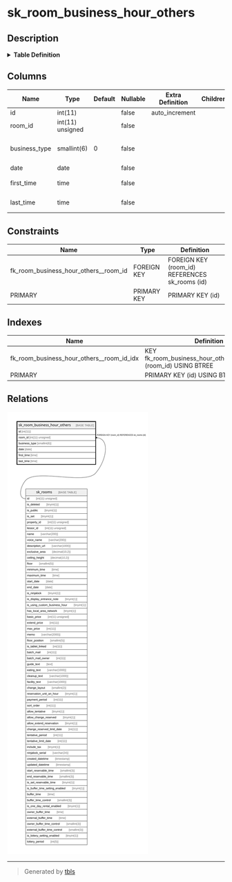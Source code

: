 # sk_room_business_hour_others

## Description

<details>
<summary><strong>Table Definition</strong></summary>

```sql
CREATE TABLE `sk_room_business_hour_others` (
  `id` int(11) NOT NULL AUTO_INCREMENT,
  `room_id` int(11) unsigned NOT NULL,
  `business_type` smallint(6) NOT NULL DEFAULT '0' COMMENT '0:営業しない、1:営業する',
  `date` date NOT NULL COMMENT '指定日',
  `first_time` time NOT NULL COMMENT '営業開始時間',
  `last_time` time NOT NULL COMMENT '営業終了時間',
  PRIMARY KEY (`id`),
  KEY `fk_room_business_hour_others__room_id_idx` (`room_id`),
  CONSTRAINT `fk_room_business_hour_others__room_id` FOREIGN KEY (`room_id`) REFERENCES `sk_rooms` (`id`) ON DELETE CASCADE ON UPDATE NO ACTION
) ENGINE=InnoDB AUTO_INCREMENT=[Redacted by tbls] DEFAULT CHARSET=utf8mb4 COLLATE=utf8mb4_unicode_ci
```

</details>

## Columns

| Name | Type | Default | Nullable | Extra Definition | Children | Parents | Comment |
| ---- | ---- | ------- | -------- | ---------------- | -------- | ------- | ------- |
| id | int(11) |  | false | auto_increment |  |  |  |
| room_id | int(11) unsigned |  | false |  |  | [sk_rooms](sk_rooms.md) |  |
| business_type | smallint(6) | 0 | false |  |  |  | 0:営業しない、1:営業する |
| date | date |  | false |  |  |  | 指定日 |
| first_time | time |  | false |  |  |  | 営業開始時間 |
| last_time | time |  | false |  |  |  | 営業終了時間 |

## Constraints

| Name | Type | Definition |
| ---- | ---- | ---------- |
| fk_room_business_hour_others__room_id | FOREIGN KEY | FOREIGN KEY (room_id) REFERENCES sk_rooms (id) |
| PRIMARY | PRIMARY KEY | PRIMARY KEY (id) |

## Indexes

| Name | Definition |
| ---- | ---------- |
| fk_room_business_hour_others__room_id_idx | KEY fk_room_business_hour_others__room_id_idx (room_id) USING BTREE |
| PRIMARY | PRIMARY KEY (id) USING BTREE |

## Relations

![er](sk_room_business_hour_others.svg)

---

> Generated by [tbls](https://github.com/k1LoW/tbls)
